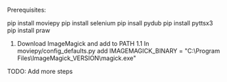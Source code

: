 ﻿Prerequisites:

pip install moviepy
pip install selenium
pip insall pydub
pip install pyttsx3
pip install praw

1. Download ImageMagick and add to PATH
	1.1 In moviepy/config_defaults.py add IMAGEMAGICK_BINARY = "C:\\Program Files\\ImageMagick_VERSION\\magick.exe"


TODO: Add more steps
